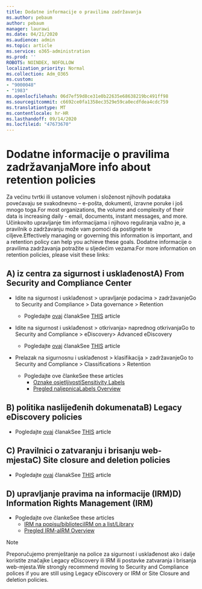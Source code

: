 ```yaml
---
title: Dodatne informacije o pravilima zadržavanja
ms.author: pebaum
author: pebaum
manager: laurawi
ms.date: 04/21/2020
ms.audience: admin
ms.topic: article
ms.service: o365-administration
ms.prod: ''
ROBOTS: NOINDEX, NOFOLLOW
localization_priority: Normal
ms.collection: Adm_O365
ms.custom:
- "9000048"
- "1983"
ms.openlocfilehash: 06d7ef59d8ce31e0b22635e68638219bc491ff98
ms.sourcegitcommit: c6692ce0fa1358ec3529e59ca0ecdfdea4cdc759
ms.translationtype: MT
ms.contentlocale: hr-HR
ms.lasthandoff: 09/14/2020
ms.locfileid: "47673670"
---
```

# <a name="more-info-about-retention-policies"></a><span data-ttu-id="2e7a1-102">Dodatne informacije o pravilima zadržavanja</span><span class="sxs-lookup"><span data-stu-id="2e7a1-102">More info about retention policies</span></span>

<span data-ttu-id="2e7a1-103">Za većinu tvrtki ili ustanove volumen i složenost njihovih podataka povećavaju se svakodnevno – e-pošta, dokumenti, izravne poruke i još mnogo toga.</span><span class="sxs-lookup"><span data-stu-id="2e7a1-103">For most organizations, the volume and complexity of their data is increasing daily - email, documents, instant messages, and more.</span></span> <span data-ttu-id="2e7a1-104">Učinkovito upravljanje tim informacijama i njihovo reguliranja važno je, a pravilnik o zadržavanju može vam pomoći da postignete te ciljeve.</span><span class="sxs-lookup"><span data-stu-id="2e7a1-104">Effectively managing or governing this information is important, and a retention policy can help you achieve these goals.</span></span> <span data-ttu-id="2e7a1-105">Dodatne informacije o pravilima zadržavanja potražite u sljedećim vezama:</span><span class="sxs-lookup"><span data-stu-id="2e7a1-105">For more information on retention policies, please visit these links:</span></span>

## <a name="a-from-security-and-compliance-center"></a><span data-ttu-id="2e7a1-106">A) iz centra za sigurnost i usklađenost</span><span class="sxs-lookup"><span data-stu-id="2e7a1-106">A) From Security and Compliance Center</span></span>

- <span data-ttu-id="2e7a1-107">Idite na sigurnost i usklađenost > upravljanje podacima > zadržavanje</span><span class="sxs-lookup"><span data-stu-id="2e7a1-107">Go to Security and Compliance > Data governance > Retention</span></span>
  - <span data-ttu-id="2e7a1-108">Pogledajte [ovaj](https://docs.microsoft.com/microsoft-365/compliance/retention-policies) članak</span><span class="sxs-lookup"><span data-stu-id="2e7a1-108">See [THIS](https://docs.microsoft.com/microsoft-365/compliance/retention-policies) article</span></span>

- <span data-ttu-id="2e7a1-109">Idite na sigurnost i usklađenost > otkrivanja> naprednog otkrivanja</span><span class="sxs-lookup"><span data-stu-id="2e7a1-109">Go to Security and Compliance > eDiscovery> Advanced eDiscovery</span></span> 
  - <span data-ttu-id="2e7a1-110">Pogledajte [ovaj](https://docs.microsoft.com/microsoft-365/compliance/ediscovery-cases) članak</span><span class="sxs-lookup"><span data-stu-id="2e7a1-110">See [THIS](https://docs.microsoft.com/microsoft-365/compliance/ediscovery-cases) article</span></span>

- <span data-ttu-id="2e7a1-111">Prelazak na sigurnosnu i usklađenost > klasifikacija > zadržavanje</span><span class="sxs-lookup"><span data-stu-id="2e7a1-111">Go to Security and Compliance > Classifications > Retention</span></span>
  - <span data-ttu-id="2e7a1-112">Pogledajte ove članke</span><span class="sxs-lookup"><span data-stu-id="2e7a1-112">See these articles</span></span>
    - [<span data-ttu-id="2e7a1-113">Oznake osjetljivosti</span><span class="sxs-lookup"><span data-stu-id="2e7a1-113">Sensitivity Labels</span></span>](https://docs.microsoft.com/microsoft-365/compliance/sensitivity-labels)
    - [<span data-ttu-id="2e7a1-114">Pregled naljepnica</span><span class="sxs-lookup"><span data-stu-id="2e7a1-114">Labels Overview</span></span>](https://docs.microsoft.com/microsoft-365/compliance/labels)

## <a name="b-legacy-ediscovery-policies"></a><span data-ttu-id="2e7a1-115">B) politika naslijeđenih dokumenata</span><span class="sxs-lookup"><span data-stu-id="2e7a1-115">B) Legacy eDiscovery policies</span></span>

- <span data-ttu-id="2e7a1-116">Pogledajte [ovaj](https://support.office.com/article/Set-up-an-eDiscovery-Center-in-SharePoint-Online-A18F8975-AA7F-43B4-A7D6-001D14744D8E) članak</span><span class="sxs-lookup"><span data-stu-id="2e7a1-116">See [THIS](https://support.office.com/article/Set-up-an-eDiscovery-Center-in-SharePoint-Online-A18F8975-AA7F-43B4-A7D6-001D14744D8E) article</span></span>

## <a name="c-site-closure-and-deletion-policies"></a><span data-ttu-id="2e7a1-117">C) Pravilnici o zatvaranju i brisanju web-mjesta</span><span class="sxs-lookup"><span data-stu-id="2e7a1-117">C) Site closure and deletion policies</span></span>

- <span data-ttu-id="2e7a1-118">Pogledajte [ovaj](https://support.office.com/article/Use-policies-for-site-closure-and-deletion-A8280D82-27FD-48C5-9ADF-8A5431208BA5) članak</span><span class="sxs-lookup"><span data-stu-id="2e7a1-118">See [THIS](https://support.office.com/article/Use-policies-for-site-closure-and-deletion-A8280D82-27FD-48C5-9ADF-8A5431208BA5) article</span></span>  

## <a name="d-information-rights-management-irm"></a><span data-ttu-id="2e7a1-119">D) upravljanje pravima na informacije (IRM)</span><span class="sxs-lookup"><span data-stu-id="2e7a1-119">D) Information Rights Management (IRM)</span></span>

- <span data-ttu-id="2e7a1-120">Pogledajte ove članke</span><span class="sxs-lookup"><span data-stu-id="2e7a1-120">See these articles</span></span>
  - [<span data-ttu-id="2e7a1-121">IRM na popisu/biblioteci</span><span class="sxs-lookup"><span data-stu-id="2e7a1-121">IRM on a list/Library</span></span>](https://support.office.com/article/apply-information-rights-management-to-a-list-or-library-3bdb5c4e-94fc-4741-b02f-4e7cc3c54aa1)
  - [<span data-ttu-id="2e7a1-122">Pregled IRM-a</span><span class="sxs-lookup"><span data-stu-id="2e7a1-122">IRM Overview</span></span>](https://support.office.com/article/create-and-apply-information-management-policies-eb501fe9-2ef6-4150-945a-65a6451ee9e9)

> [!Note]
> <span data-ttu-id="2e7a1-123">Preporučujemo premještanje na police za sigurnost i usklađenost ako i dalje koristite značajke Legacy eDiscovery ili IRM ili postavke zatvaranja i brisanja web-mjesta.</span><span class="sxs-lookup"><span data-stu-id="2e7a1-123">We strongly recommend moving to Security and Compliance polices if you are still using Legacy eDiscovery or IRM or Site Closure and deletion policies.</span></span>
